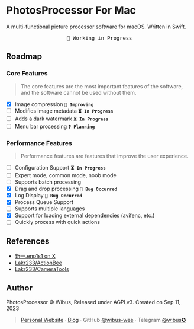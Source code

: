 # PhotosProcessor For Mac

A multi-functional picture processor software for macOS. Written in Swift.

<pre align="center">
🧪 Working in Progress
</pre>

## Roadmap

### Core Features

> The core features are the most important features of the software, and the software cannot be used without them.

- [x] Image compression **`🔧 Improving`**
- [ ] Modifies image metadata **`⏳ In Progress`**
- [ ] Adds a dark watermark **`⏳ In Progress`**
- [ ] Menu bar processing **`❓ Planning`**

### Performance Features

> Performance features are features that improve the user experience.

- [ ] Configuration Support **`⏳ In Progress`**
- [ ] Expert mode, common mode, noob mode
- [ ] Supports batch processing
- [x] Drag and drop processing **`🐛 Bug Occurred`**
- [x] Log Display **`🐛 Bug Occurred`**
- [x] Process Queue Support
- [ ] Supports multiple languages
- [x] Support for loading external dependencies (avifenc, etc.)
- [ ] Quickly process with quick actions

## References

- [新一.enp1s1 on X](https://twitter.com/_a_wing/status/1700586549065155043)
- [Lakr233/ActionBee](https://github.com/Lakr233/ActionBee)
- [Lakr233/CameraTools](https://github.com/Lakr233/CameraTools)

## Author

PhotosProcessor © Wibus, Released under AGPLv3. Created on Sep 11, 2023

> [Personal Website](http://iucky.cn/) · [Blog](https://blog.iucky.cn/) · GitHub [@wibus-wee](https://github.com/wibus-wee/) · Telegram [@wibus✪](https://t.me/wibus_wee)

